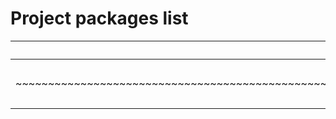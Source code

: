 Project packages list
=====================
|                                                                                Package |
| --------------------------------------------------------------------------------------:|
| [io.github.atlascommunity.marklet.builders](io.github.atlascommunity.marklet.builders) |
| ~~~~~~~~~~~~~~~~~~~~~~~~~~~~~~~~~~~~~~~~~~~~~~~~~~~~~~~~~~~~~~~~~~~~~~~~~~~~~~~~~~~~~~ |
|                   [io.github.atlascommunity.marklet](io.github.atlascommunity.marklet) |